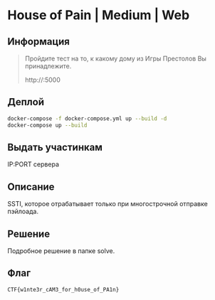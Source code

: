 # House of Pain | Medium | Web

## Информация

> Пройдите тест на то, к какому дому из Игры Престолов Вы принадлежите.
>
> http://<ip>:5000

## Деплой

```sh
docker-compose -f docker-compose.yml up --build -d
docker-compose up --build
```

## Выдать участинкам

IP:PORT сервера

## Описание

SSTI, которое отрабатывает только при многострочной отправке пэйлоада.

## Решение

Подробное решение в папке solve.

## Флаг

`CTF{w1nte3r_cAM3_for_h0use_of_PA1n}`

